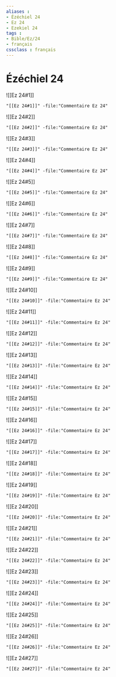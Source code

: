```yaml
---
aliases : 
- Ézéchiel 24
- Ez 24
- Ezekiel 24
tags : 
- Bible/Ez/24
- français
cssclass : français
---
```


# Ézéchiel 24

![[Ez 24#1]]

```query
"[[Ez 24#1]]" -file:"Commentaire Ez 24"
```

![[Ez 24#2]]

```query
"[[Ez 24#2]]" -file:"Commentaire Ez 24"
```

![[Ez 24#3]]

```query
"[[Ez 24#3]]" -file:"Commentaire Ez 24"
```

![[Ez 24#4]]

```query
"[[Ez 24#4]]" -file:"Commentaire Ez 24"
```

![[Ez 24#5]]

```query
"[[Ez 24#5]]" -file:"Commentaire Ez 24"
```

![[Ez 24#6]]

```query
"[[Ez 24#6]]" -file:"Commentaire Ez 24"
```

![[Ez 24#7]]

```query
"[[Ez 24#7]]" -file:"Commentaire Ez 24"
```

![[Ez 24#8]]

```query
"[[Ez 24#8]]" -file:"Commentaire Ez 24"
```

![[Ez 24#9]]

```query
"[[Ez 24#9]]" -file:"Commentaire Ez 24"
```

![[Ez 24#10]]

```query
"[[Ez 24#10]]" -file:"Commentaire Ez 24"
```

![[Ez 24#11]]

```query
"[[Ez 24#11]]" -file:"Commentaire Ez 24"
```

![[Ez 24#12]]

```query
"[[Ez 24#12]]" -file:"Commentaire Ez 24"
```

![[Ez 24#13]]

```query
"[[Ez 24#13]]" -file:"Commentaire Ez 24"
```

![[Ez 24#14]]

```query
"[[Ez 24#14]]" -file:"Commentaire Ez 24"
```

![[Ez 24#15]]

```query
"[[Ez 24#15]]" -file:"Commentaire Ez 24"
```

![[Ez 24#16]]

```query
"[[Ez 24#16]]" -file:"Commentaire Ez 24"
```

![[Ez 24#17]]

```query
"[[Ez 24#17]]" -file:"Commentaire Ez 24"
```

![[Ez 24#18]]

```query
"[[Ez 24#18]]" -file:"Commentaire Ez 24"
```

![[Ez 24#19]]

```query
"[[Ez 24#19]]" -file:"Commentaire Ez 24"
```

![[Ez 24#20]]

```query
"[[Ez 24#20]]" -file:"Commentaire Ez 24"
```

![[Ez 24#21]]

```query
"[[Ez 24#21]]" -file:"Commentaire Ez 24"
```

![[Ez 24#22]]

```query
"[[Ez 24#22]]" -file:"Commentaire Ez 24"
```

![[Ez 24#23]]

```query
"[[Ez 24#23]]" -file:"Commentaire Ez 24"
```

![[Ez 24#24]]

```query
"[[Ez 24#24]]" -file:"Commentaire Ez 24"
```

![[Ez 24#25]]

```query
"[[Ez 24#25]]" -file:"Commentaire Ez 24"
```

![[Ez 24#26]]

```query
"[[Ez 24#26]]" -file:"Commentaire Ez 24"
```

![[Ez 24#27]]

```query
"[[Ez 24#27]]" -file:"Commentaire Ez 24"
```

